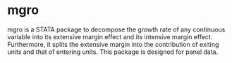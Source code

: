 # mgro
mgro is a STATA package to decompose the growth rate of any continuous variable into its extensive margin effect and its intensive margin effect. Furthermore, it splits the extensive margin into the contribution of exiting units and that of entering units. This package is designed for panel data. 
